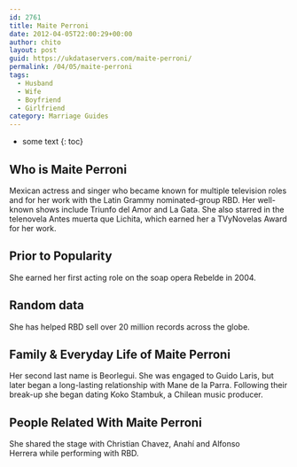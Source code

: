 ```yaml
---
id: 2761
title: Maite Perroni
date: 2012-04-05T22:00:29+00:00
author: chito
layout: post
guid: https://ukdataservers.com/maite-perroni/
permalink: /04/05/maite-perroni
tags:
  - Husband
  - Wife
  - Boyfriend
  - Girlfriend
category: Marriage Guides
---
```


* some text
{: toc}
          
          
## Who is  Maite Perroni
                  
                  
                  
Mexican actress and singer who became known for multiple television roles and for her work with the Latin Grammy nominated-group RBD. Her well-known shows include Triunfo del Amor and La Gata. She also starred in the telenovela Antes muerta que Lichita, which earned her a TVyNovelas Award for her work.
                  
                
                
                
## Prior to Popularity 
                  
                  
                  
She earned her first acting role on the soap opera Rebelde in 2004.
                  
                
                
                
## Random data 
                  
                  
                  
She has helped RBD sell over 20 million records across the globe.
                  
                
                
                
## Family & Everyday Life of Maite Perroni
                  
                  
                  
Her second last name is Beorlegui. She was engaged to Guido Laris, but later began a long-lasting relationship with Mane de la Parra. Following their break-up she began dating Koko Stambuk, a Chilean music producer.
                  
                
                
                
## People Related With  Maite Perroni
                  
                  
                  
She shared the stage with Christian Chavez, Anahí and Alfonso Herrera while performing with RBD.
                  
                
              
            
          
          
          
    
    
  
